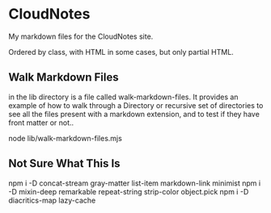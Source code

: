 CloudNotes
==========

My markdown files for the CloudNotes site.

Ordered by class, with HTML in some cases, but only partial HTML.

## Walk Markdown Files

in the lib directory is a file called walk-markdown-files. It provides an example of how to walk through a Directory or recursive set of directories to see all the files present with a markdown extension, and to test if they have front matter or not..

node lib/walk-markdown-files.mjs

## Not Sure What This Is

npm i -D concat-stream gray-matter list-item markdown-link minimist
npm i -D mixin-deep remarkable repeat-string strip-color object.pick
npm i -D diacritics-map lazy-cache
